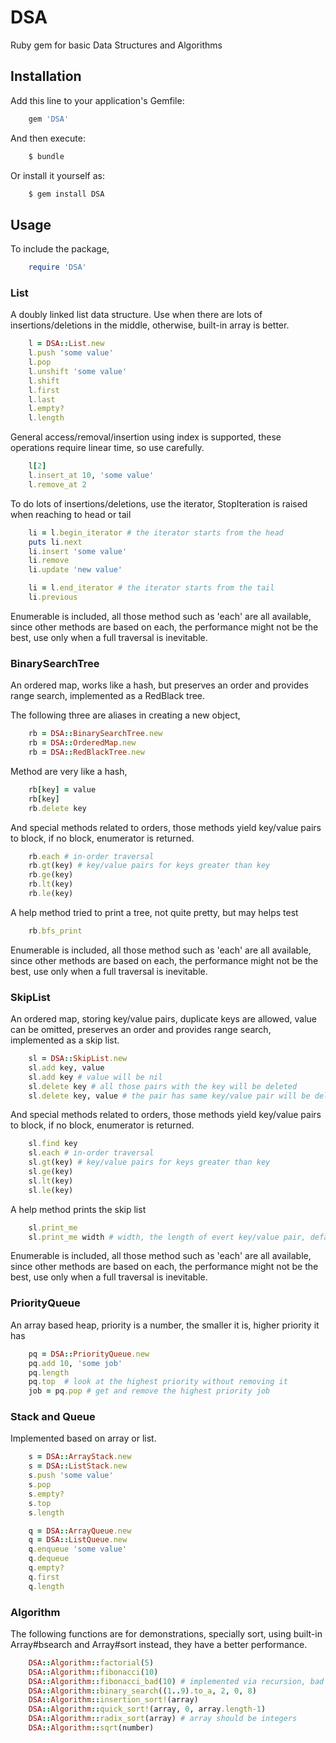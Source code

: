 # DSA

Ruby gem for basic Data Structures and Algorithms

## Installation

Add this line to your application's Gemfile:
```bash
    gem 'DSA'
```
And then execute:
```bash
    $ bundle
```
Or install it yourself as:
```bash
    $ gem install DSA
```
## Usage

To include the package,
```ruby
    require 'DSA'
```

### List
A doubly linked list data structure. Use when there are lots of insertions/deletions in the middle,
otherwise, built-in array is better.
```ruby
    l = DSA::List.new
    l.push 'some value'
    l.pop
    l.unshift 'some value'
    l.shift
    l.first
    l.last
    l.empty?
    l.length
```
General access/removal/insertion using index is supported, these operations require linear time, so use carefully.
```ruby
    l[2]
    l.insert_at 10, 'some value'
    l.remove_at 2
```
To do lots of insertions/deletions, use the iterator, StopIteration is raised when reaching to head or tail
```ruby
    li = l.begin_iterator # the iterator starts from the head
    puts li.next
    li.insert 'some value'
    li.remove
    li.update 'new value'

    li = l.end_iterator # the iterator starts from the tail
    li.previous
```
Enumerable is included, all those method such as 'each' are all available, since other methods are based on each,
the performance might not be the best, use only when a full traversal is inevitable.

### BinarySearchTree
An ordered map, works like a hash, but preserves an order and provides range search, implemented as a RedBlack tree.

The following three are aliases in creating a new object,
```ruby
    rb = DSA::BinarySearchTree.new
    rb = DSA::OrderedMap.new
    rb = DSA::RedBlackTree.new
```
Method are very like a hash,
```ruby
    rb[key] = value
    rb[key]
    rb.delete key
```
And special methods related to orders, those methods yield key/value pairs to block, if no block, enumerator is returned.
```ruby
    rb.each # in-order traversal
    rb.gt(key) # key/value pairs for keys greater than key
    rb.ge(key)
    rb.lt(key)
    rb.le(key)
```
A help method tried to print a tree, not quite pretty, but may helps test
```ruby
    rb.bfs_print
```
Enumerable is included, all those method such as 'each' are all available, since other methods are based on each,
the performance might not be the best, use only when a full traversal is inevitable.

### SkipList
An ordered map, storing key/value pairs, duplicate keys are allowed, value can be omitted, preserves an order and provides range search, implemented as a skip list.

```ruby
    sl = DSA::SkipList.new
    sl.add key, value
    sl.add key # value will be nil
    sl.delete key # all those pairs with the key will be deleted
    sl.delete key, value # the pair has same key/value pair will be deleted
```

And special methods related to orders, those methods yield key/value pairs to block, if no block, enumerator is returned.
```ruby
    sl.find key
    sl.each # in-order traversal
    sl.gt(key) # key/value pairs for keys greater than key
    sl.ge(key)
    sl.lt(key)
    sl.le(key)
```
A help method prints the skip list
```ruby
    sl.print_me
    sl.print_me width # width, the length of evert key/value pair, default to 10
```
Enumerable is included, all those method such as 'each' are all available, since other methods are based on each,
the performance might not be the best, use only when a full traversal is inevitable.


### PriorityQueue
An array based heap, priority is a number, the smaller it is, higher priority it has
```ruby
    pq = DSA::PriorityQueue.new
    pq.add 10, 'some job'
    pq.length
    pq.top  # look at the highest priority without removing it
    job = pq.pop # get and remove the highest priority job
```

### Stack and Queue
Implemented based on array or list.
```ruby
    s = DSA::ArrayStack.new
    s = DSA::ListStack.new
    s.push 'some value'
    s.pop
    s.empty?
    s.top
    s.length
```
```ruby
    q = DSA::ArrayQueue.new
    q = DSA::ListQueue.new
    q.enqueue 'some value'
    q.dequeue
    q.empty?
    q.first
    q.length
```
### Algorithm
The following functions are for demonstrations, specially sort, using built-in Array#bsearch and Array#sort instead,
they have a better performance.
```ruby
    DSA::Algorithm::factorial(5)
    DSA::Algorithm::fibonacci(10)
    DSA::Algorithm::fibonacci_bad(10) # implemented via recursion, bad performance when n grows
    DSA::Algorithm::binary_search((1..9).to_a, 2, 0, 8)
    DSA::Algorithm::insertion_sort!(array)
    DSA::Algorithm::quick_sort!(array, 0, array.length-1)
    DSA::Algorithm::radix_sort(array) # array should be integers
    DSA::Algorithm::sqrt(number)
```
